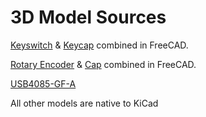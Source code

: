 # 3D Model Sources
[Keyswitch](https://www.snapeda.com/parts/MX1A-E1NW/Cherry/view-part) & [Keycap](https://grabcad.com/library/dsa-keycap-for-cherry-mx-switches-1) combined in FreeCAD.

[Rotary Encoder](https://www.snapeda.com/parts/EN11-HSM1BF20/TT%20Electronics%2FBI/view-part/) & [Cap](https://www.thingiverse.com/thing:2232447/files) combined in FreeCAD.

[USB4085-GF-A](https://www.snapeda.com/parts/USB4085-GF-A/Global%20Connector%20Technology/view-part)

All other models are native to KiCad
